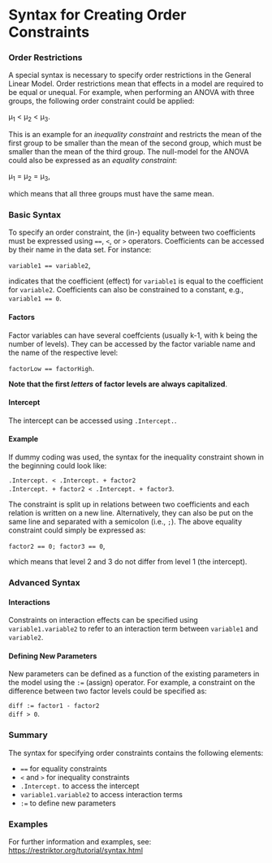 Syntax for Creating Order Constraints
===

### Order Restrictions
A special syntax is necessary to specify order restrictions in the General Linear Model. Order restrictions mean that effects in a model are required to be equal or unequal. For example, when performing an ANOVA with three groups, the following order constraint could be applied:

&mu;<sub>1</sub> < &mu;<sub>2</sub> < &mu;<sub>3</sub>.

This is an example for an *inequality constraint* and restricts the mean of the first group to be smaller than the mean of the second group, which must be smaller than the mean of the third group. The null-model for the ANOVA could also be expressed as an *equality constraint*:

&mu;<sub>1</sub> = &mu;<sub>2</sub> = &mu;<sub>3</sub>,

which means that all three groups must have the same mean.

### Basic Syntax
To specify an order constraint, the (in-) equality between two coefficients must be expressed using `==`, `<`, or `>` operators. Coefficients can be accessed by their name in the data set. For instance:  

`variable1 == variable2`,  

indicates that the coefficient (effect) for `variable1` is equal to the coefficient for `variable2`. Coefficients can also be constrained to a constant, e.g., `variable1 == 0`.

#### Factors
Factor variables can have several coeffcients (usually k-1, with k being the number of levels). They can be accessed by the factor variable name and the name of the respective level:  

`factorLow == factorHigh`.  

**Note that the first *letters* of factor levels are always capitalized**.

#### Intercept
The intercept can be accessed using `.Intercept.`.

#### Example
If dummy coding was used, the syntax for the inequality constraint shown in the beginning could look like:  

`.Intercept. < .Intercept. + factor2`  
`.Intercept. + factor2 < .Intercept. + factor3`.  

The constraint is split up in relations between two coefficients and each relation is written on a new line. Alternatively, they can also be put on the same line and separated with a semicolon (i.e., `;`).
The above equality constraint could simply be expressed as:  

`factor2 == 0; factor3 == 0`,  

which means that level 2 and 3 do not differ from level 1 (the intercept).

### Advanced Syntax
#### Interactions
Constraints on interaction effects can be specified using `variable1.variable2` to refer to an interaction term between `variable1` and `variable2`.

#### Defining New Parameters
New parameters can be defined as a function of the existing parameters in the model using the `:=` (assign) operator. For example, a constraint on the difference between two factor levels could be specified as:  

`diff := factor1 - factor2`  
`diff > 0`.

### Summary
The syntax for specifying order constraints contains the following elements:
- `==` for equality constraints
- `<` and `>` for inequality constraints
- `.Intercept.` to access the intercept
- `variable1.variable2` to access interaction terms
- `:=` to define new parameters

### Examples
For further information and examples, see: https://restriktor.org/tutorial/syntax.html
